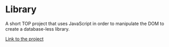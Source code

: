# Library

A short TOP project that uses JavaScript in order to manipulate the DOM to create a database-less library.

[Link to the project](https://www.theodinproject.com/lessons/javascript-library)
